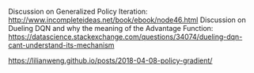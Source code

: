 Discussion on Generalized Policy Iteration: http://www.incompleteideas.net/book/ebook/node46.html
Discussion on Dueling DQN and why the meaning of the Advantage Function: https://datascience.stackexchange.com/questions/34074/dueling-dqn-cant-understand-its-mechanism


https://lilianweng.github.io/posts/2018-04-08-policy-gradient/